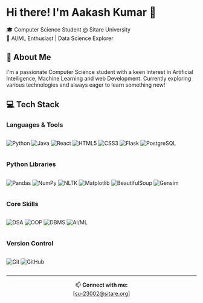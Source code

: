 # Hi there! I'm Aakash Kumar 👋

🎓 Computer Science Student @ Sitare University  
🚀 AI/ML Enthusiast | Data Science Explorer

## 🚀 About Me
I'm a passionate Computer Science student with a keen interest in Artificial Intelligence, Machine Learning and web Development. Currently exploring various technologies and always eager to learn something new!


## 💻 Tech Stack

### Languages & Tools
<div style="display: flex; flex-wrap: wrap; gap: 5px;">
  
![Python](https://img.shields.io/badge/-Python-3776AB?style=flat&logo=python&logoColor=white)
![Java](https://img.shields.io/badge/-Java-007396?style=flat&logo=java&logoColor=white)
![React](https://img.shields.io/badge/-React-61DAFB?style=flat&logo=react&logoColor=black)
![HTML5](https://img.shields.io/badge/-HTML5-E34F26?style=flat&logo=html5&logoColor=white)
![CSS3](https://img.shields.io/badge/-CSS3-1572B6?style=flat&logo=css3&logoColor=white)
![Flask](https://img.shields.io/badge/-Flask-000000?style=flat&logo=flask&logoColor=white)
![PostgreSQL](https://img.shields.io/badge/-PostgreSQL-336791?style=flat&logo=postgresql&logoColor=white)
</div>

### Python Libraries
<div style="display: flex; flex-wrap: wrap; gap: 5px;">

![Pandas](https://img.shields.io/badge/-Pandas-150458?style=flat&logo=pandas&logoColor=white)
![NumPy](https://img.shields.io/badge/-NumPy-013243?style=flat&logo=numpy&logoColor=white)
![NLTK](https://img.shields.io/badge/-NLTK-222222?style=flat)
![Matplotlib](https://img.shields.io/badge/-Matplotlib-11557c?style=flat)
![BeautifulSoup](https://img.shields.io/badge/-BeautifulSoup-43b02a?style=flat)
![Gensim](https://img.shields.io/badge/-Gensim-FF6F61?style=flat)
</div>

### Core Skills
<div style="display: flex; flex-wrap: wrap; gap: 5px;">

![DSA](https://img.shields.io/badge/-DSA-FF6B6B?style=flat)
![OOP](https://img.shields.io/badge/-OOP-47A248?style=flat)
![DBMS](https://img.shields.io/badge/-DBMS-4479A1?style=flat)
![AI/ML](https://img.shields.io/badge/-AI%2FML-FF9900?style=flat)
</div>

### Version Control
<div style="display: flex; flex-wrap: wrap; gap: 5px;">

![Git](https://img.shields.io/badge/-Git-F05032?style=flat&logo=git&logoColor=white)
![GitHub](https://img.shields.io/badge/-GitHub-181717?style=flat&logo=github)
</div>

---
<div align="center">
  
📫 **Connect with me:**  
[su-23002@sitare.org]
</div>
